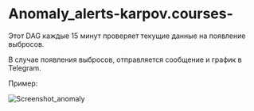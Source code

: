 # Anomaly_alerts-karpov.courses-

Этот DAG каждые 15 минут проверяет текущие данные на появление выбросов.

В случае появления выбросов, отправляется сообщение и график в Telegram.

Пример:

![Screenshot_anomaly](https://user-images.githubusercontent.com/122218714/211324514-10a4c722-8f91-4a3f-a166-5e67669db114.png)
